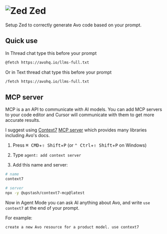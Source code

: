 # <img src="/assets/img/editor/zed.webp" alt="Zed" class="no-border h-8 -mt-2 inline-block self-center"> Zed

Setup Zed to correctly generate Avo code based on your prompt.

## Quick use

In Thread chat type this before your prompt

```bash
@fetch https://avohq.io/llms-full.txt
```

Or in Text thread chat type this before your prompt

```bash
/fetch https://avohq.io/llms-full.txt
```

## MCP server

MCP is a an API to communicate with AI models. You can add MCP servers to your code editor and Cursor will communicate with them to get more accurate results.

I suggest using [Context7](https://context7.com/) [MCP server](https://github.com/upstash/context7-mcp) which provides many libraries including Avo's docs.

1. Press <kbd>⌘ CMD</kbd>+<kbd>⇧ Shift</kbd>+<kbd>P</kbd> (or <kbd>⌃ Ctrl</kbd>+<kbd>⇧ Shift</kbd>+<kbd>P</kbd> on Windows)

2. Type `agent: add context server`

3. Add this name and server:

```bash
# name
context7
```

```bash
# server
npx -y @upstash/context7-mcp@latest
```

Now in Agent Mode you can ask AI anything about Avo, and write `use context7` at the end of your prompt.

For example:

```bash
create a new Avo resource for a product model. use context7
```
